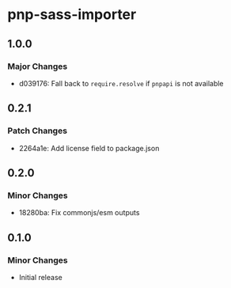 # pnp-sass-importer

## 1.0.0

### Major Changes

-   d039176: Fall back to `require.resolve` if `pnpapi` is not available

## 0.2.1

### Patch Changes

-   2264a1e: Add license field to package.json

## 0.2.0

### Minor Changes

-   18280ba: Fix commonjs/esm outputs

## 0.1.0

### Minor Changes

-   Initial release
